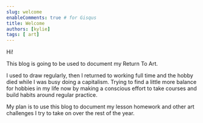```yaml
---
slug: welcome
enableComments: true # for Gisqus
title: Welcome
authors: [kylie]
tags: [ art]
---
```


Hi!

This blog is going to be used to document my Return To Art.

I used to draw regularly, then I returned to working full time and the hobby died while I was busy doing a capitalism. Trying to find a little more balance for hobbies in my life now by making a conscious effort to take courses and build habits around regular practice.

My plan is to use this blog to document my lesson homework and other art challenges I try to take on over the rest of the year.
